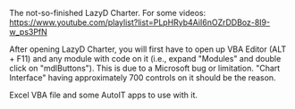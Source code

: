 The not-so-finished LazyD Charter. For some videos: https://www.youtube.com/playlist?list=PLpHRyb4AiI6nOZrDDBoz-8I9-w_ps3PfN

After opening LazyD Charter, you will first have to open up VBA Editor (ALT + F11) and any module with code on it (i.e., expand "Modules" and double click on "mdlButtons"). This is due to a Microsoft bug or limitation. "Chart Interface" having approximately 700 controls on it should be the reason.

Excel VBA file and some AutoIT apps to use with it.

<!--
**LazyD-Charter/LazyD-Charter** is a ✨ _special_ ✨ repository because its `README.md` (this file) appears on your GitHub profile.

Here are some ideas to get you started:

- 🔭 I’m currently working on ...
- 🌱 I’m currently learning ...
- 👯 I’m looking to collaborate on ...
- 🤔 I’m looking for help with ...
- 💬 Ask me about ...
- 📫 How to reach me: ...
- 😄 Pronouns: ...
- ⚡ Fun fact: ...
-->
